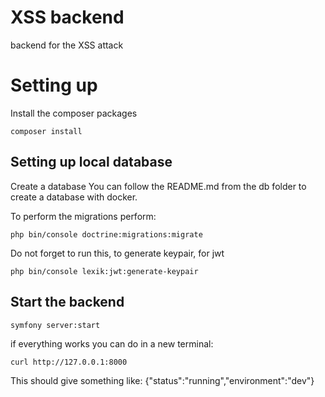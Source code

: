 # XSS backend
backend for the XSS attack


# Setting up 
Install the composer packages

````shell script
composer install
````

## Setting up local database
Create a database
You can follow the README.md from the db folder to create a database with docker.

To perform the migrations perform:
````shell script
php bin/console doctrine:migrations:migrate
````

Do not forget to run this, to generate keypair, for jwt 
````shell script
php bin/console lexik:jwt:generate-keypair
````


## Start the backend

````shell script
symfony server:start
````

if everything works you can do in a new terminal:
````shell script
curl http://127.0.0.1:8000
````

This should give something like:
{"status":"running","environment":"dev"}